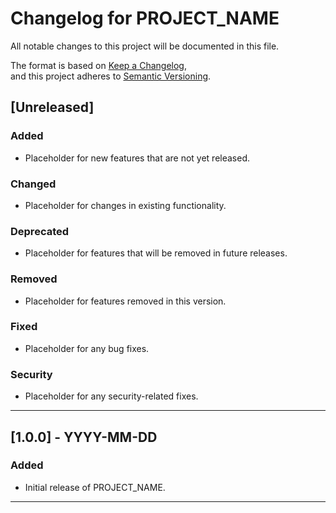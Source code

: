 # Changelog for PROJECT_NAME

All notable changes to this project will be documented in this file.

The format is based on [Keep a Changelog](https://keepachangelog.com/en/1.0.0/),  
and this project adheres to [Semantic Versioning](https://semver.org/).

## [Unreleased]

### Added

- Placeholder for new features that are not yet released.

### Changed

- Placeholder for changes in existing functionality.

### Deprecated

- Placeholder for features that will be removed in future releases.

### Removed

- Placeholder for features removed in this version.

### Fixed

- Placeholder for any bug fixes.

### Security

- Placeholder for any security-related fixes.

---

## [1.0.0] - YYYY-MM-DD

### Added

- Initial release of PROJECT_NAME.

---

<!--
  Use this section to add more versions as needed, following the format below:

## [X.Y.Z] - YYYY-MM-DD
### Added
- ...

### Changed
- ...

### Deprecated
- ...

### Removed
- ...

### Fixed
- ...

### Security
- ...
-->

<!-- Optional: Link references for comparing changes between versions -->
<!--
[Unreleased]: https://github.com/yourusername/PROJECT_NAME/compare/v1.0.0...HEAD
[1.0.0]: https://github.com/yourusername/PROJECT_NAME/releases/tag/v1.0.0
-->
